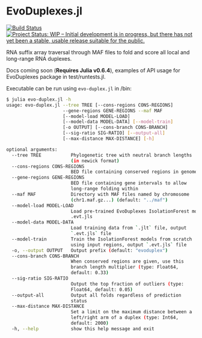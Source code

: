 # EvoDuplexes.jl

[![Build Status](https://travis-ci.com/timbitz/EvoDuplexes.jl.svg?token=R7mZheNGhsReQ7hn2gdf&branch=master)](https://travis-ci.com/timbitz/EvoDuplexes.jl)
[![Project Status: WIP – Initial development is in progress, but there has not yet been a stable, usable release suitable for the public.](http://www.repostatus.org/badges/latest/wip.svg)](http://www.repostatus.org/#wip)

RNA suffix array traversal through MAF files to fold and score all local and long-range RNA duplexes.

Docs coming soon (**Requires Julia v0.6.4**), examples of API usage for EvoDuplexes package in test/runtests.jl.

Executable can be run using `evo-duplex.jl` in /bin:
```bash
$ julia evo-duplex.jl -h
usage: evo-duplex.jl --tree TREE [--cons-regions CONS-REGIONS]
                     --gene-regions GENE-REGIONS --maf MAF
                     [--model-load MODEL-LOAD]
                     [--model-data MODEL-DATA] [--model-train]
                     [-o OUTPUT] [--cons-branch CONS-BRANCH]
                     [--sig-ratio SIG-RATIO] [--output-all]
                     [--max-distance MAX-DISTANCE] [-h]

optional arguments:
  --tree TREE           Phylogenetic tree with neutral branch lengths
                        (in newick format)
  --cons-regions CONS-REGIONS
                        BED file containing conserved regions in genome
  --gene-regions GENE-REGIONS
                        BED file containing gene intervals to allow
                        long-range folding within
  --maf MAF             Directory with MAF files named by chromosome
                        (chr1.maf.gz...) (default: "../maf")
  --model-load MODEL-LOAD
                        Load pre-trained EvoDuplexes IsolationForest models,
                        .evt.jls
  --model-data MODEL-DATA
                        Load training data from `.jlt` file, output
                        `.evt.jls` file
  --model-train         Train the IsolationForest models from scratch
                        using input regions, output `.evt.jls` file
  -o, --output OUTPUT   Output prefix (default: "evoduplex")
  --cons-branch CONS-BRANCH
                        When conserved regions are given, use this
                        branch length multiplier (type: Float64,
                        default: 0.33)
  --sig-ratio SIG-RATIO
                        Output the top fraction of outliers (type:
                        Float64, default: 0.05)
  --output-all          Output all folds regardless of prediction
                        status
  --max-distance MAX-DISTANCE
                        Set a limit on the maximum distance between a
                        left/right arm of a duplex (type: Int64,
                        default: 2000)
  -h, --help            show this help message and exit
```

